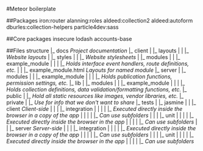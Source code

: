 #Meteor boilerplate

##Packages
iron:router
alanning:roles
aldeed:collection2
aldeed:autoform
dburles:collection-helpers
particle4dev:sass

##Core packages
insecure
lodash
accounts-base

##Files structure
|_ docs *Project documentation*
|_ client
| |_ layouts
| | |_ *Website layouts*
| |_ styles
| | |_ *Website stylesheets*
| |_ modules
| | |_ example_module
| | | |_ *Holds interface event handlers, route definitions, etc.*
| | |_ example_module.html *Layouts for named module*
|_ server
| |_ modules
| | |_ example_module
| | | |_ *Holds publication functions, permission settings, etc.*
|_ lib
| |_ modules
| | |_ example_module
| | | |_ *Holds collection definitions, data validation/formatting functions, etc.*
|_ public
| |_ *Hold all static resources like images, vendor libraries, etc.*
|_ private
| |_ *Use for info that we don't want to share*
|_ tests
| |_ jasmine
| | |_ client *Client-side*
| | | |_ integration
| | | | |_ *Executed directly inside the browser in a copy of the app*
| | | | |_ *Can use subfolders*
| | | |_ unit
| | | | |_ *Executed directly inside the browser in the app*
| | | | |_ *Can use subfolders*
| | |_ server *Server-side*
| | | |_ integration
| | | | |_ *Executed directly inside the browser in a copy of the app*
| | | | |_ *Can use subfolders*
| | | |_ unit
| | | | |_ *Executed directly inside the browser in the app*
| | | | |_ *Can use subfolders*